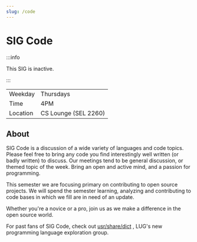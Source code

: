 ```yaml
---
slug: /code
---
```


# SIG Code

:::info

This SIG is inactive.

:::

|          |                      |
| -------- | -------------------- |
| Weekday  | Thursdays            |
| Time     | 4PM                  |
| Location | CS Lounge (SEL 2260) |

## About

SIG Code is a discussion of a wide variety of languages and code topics. Please feel free to bring any code you find interestingly well written (or badly written) to discuss. Our meetings tend to be general discussion, or themed topic of the week. Bring an open and active mind, and a passion for programming.

This semester we are focusing primary on contributing to open source projects. We will spend the semester learning, analyzing and contributing to code bases in which we fill are in need of an update.

Whether you're a novice or a pro, join us as we make a difference in the open source world.

For past fans of SIG Code, check out [usr/share/dict](https://lug.cs.uic.edu/wiki/doku.php?id=lugcode) , LUG's new programming language exploration group.
